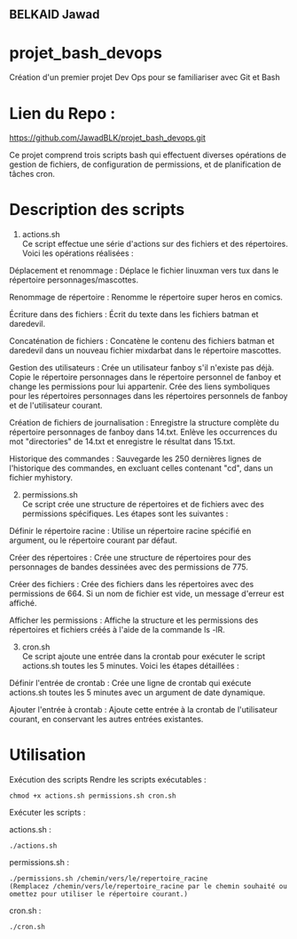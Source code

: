 ## BELKAID Jawad 
# projet_bash_devops
Création d'un premier projet Dev Ops pour se familiariser avec Git et Bash 

# Lien du Repo : 
https://github.com/JawadBLK/projet_bash_devops.git

Ce projet comprend trois scripts bash qui effectuent diverses opérations de gestion de fichiers, de configuration de permissions, et de planification de tâches cron.

# Description des scripts
1. actions.sh <br>
Ce script effectue une série d'actions sur des fichiers et des répertoires. Voici les opérations réalisées :

Déplacement et renommage :
Déplace le fichier linuxman vers tux dans le répertoire personnages/mascottes.

Renommage de répertoire :
Renomme le répertoire super heros en comics.

Écriture dans des fichiers :
Écrit du texte dans les fichiers batman et daredevil.

Concaténation de fichiers :
Concatène le contenu des fichiers batman et daredevil dans un nouveau fichier mixdarbat dans le répertoire mascottes.

Gestion des utilisateurs :
Crée un utilisateur fanboy s'il n'existe pas déjà.
Copie le répertoire personnages dans le répertoire personnel de fanboy et change les permissions pour lui appartenir.
Crée des liens symboliques pour les répertoires personnages dans les répertoires personnels de fanboy et de l'utilisateur courant.

Création de fichiers de journalisation :
Enregistre la structure complète du répertoire personnages de fanboy dans 14.txt.
Enlève les occurrences du mot "directories" de 14.txt et enregistre le résultat dans 15.txt.

Historique des commandes :
Sauvegarde les 250 dernières lignes de l'historique des commandes, en excluant celles contenant "cd", dans un fichier myhistory.

2. permissions.sh<br>
Ce script crée une structure de répertoires et de fichiers avec des permissions spécifiques. Les étapes sont les suivantes :

Définir le répertoire racine :
Utilise un répertoire racine spécifié en argument, ou le répertoire courant par défaut.

Créer des répertoires :
Crée une structure de répertoires pour des personnages de bandes dessinées avec des permissions de 775.

Créer des fichiers :
Crée des fichiers dans les répertoires avec des permissions de 664. Si un nom de fichier est vide, un message d'erreur est affiché.

Afficher les permissions :
Affiche la structure et les permissions des répertoires et fichiers créés à l'aide de la commande ls -lR.

3. cron.sh<br>
Ce script ajoute une entrée dans la crontab pour exécuter le script actions.sh toutes les 5 minutes. Voici les étapes détaillées :

Définir l'entrée de crontab :
Crée une ligne de crontab qui exécute actions.sh toutes les 5 minutes avec un argument de date dynamique.

Ajouter l'entrée à crontab :
Ajoute cette entrée à la crontab de l'utilisateur courant, en conservant les autres entrées existantes.
<br>
# Utilisation
Exécution des scripts
Rendre les scripts exécutables :
```
chmod +x actions.sh permissions.sh cron.sh
```
Exécuter les scripts :

actions.sh :
```
./actions.sh
```
permissions.sh :
```
./permissions.sh /chemin/vers/le/repertoire_racine
(Remplacez /chemin/vers/le/repertoire_racine par le chemin souhaité ou omettez pour utiliser le répertoire courant.)
```

cron.sh :
```
./cron.sh
```
